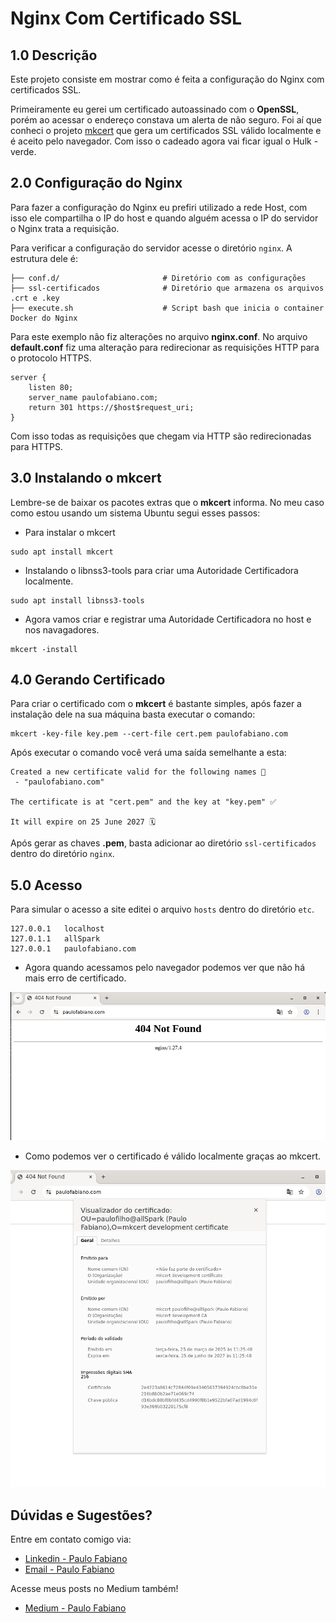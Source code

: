 # Nginx Com Certificado SSL

## 1.0 Descrição

Este projeto consiste em mostrar como é feita a configuração do Nginx com certificados SSL. 

Primeiramente eu gerei um certificado autoassinado com o **OpenSSL**, porém ao acessar o endereço constava um alerta de não seguro. Foi aí que conheci o projeto [mkcert](https://github.com/FiloSottile/mkcert) que gera um certificados SSL válido localmente e é aceito pelo navegador. Com isso o cadeado agora vai ficar igual o Hulk - verde.

## 2.0 Configuração do Nginx

Para fazer a configuração do Nginx eu prefiri utilizado a rede Host, com isso ele compartilha o IP do host e quando alguém acessa o IP do servidor o Nginx trata a requisição.

Para verificar a configuração do servidor acesse o diretório `nginx`. A estrutura dele é:

```
├── conf.d/                       # Diretório com as configurações
├── ssl-certificados              # Diretório que armazena os arquivos .crt e .key
├── execute.sh                    # Script bash que inicia o container Docker do Nginx
```

Para este exemplo não fiz alterações no arquivo **nginx.conf**. No arquivo **default.conf** fiz uma alteração para redirecionar as requisições HTTP para o protocolo HTTPS.

```
server {
    listen 80;
    server_name paulofabiano.com;
    return 301 https://$host$request_uri;
}
```

Com isso todas as requisições que chegam via HTTP são redirecionadas para HTTPS.

## 3.0 Instalando o mkcert

Lembre-se de baixar os pacotes extras que o **mkcert** informa. No meu caso como estou usando um sistema Ubuntu segui esses passos:

- Para instalar o mkcert
```
sudo apt install mkcert
```

- Instalando o libnss3-tools para criar uma Autoridade Certificadora localmente.
```
sudo apt install libnss3-tools
```

- Agora vamos criar e registrar uma Autoridade Certificadora no host e nos navagadores.
```
mkcert -install
```

## 4.0  Gerando Certificado

Para criar o certificado com o **mkcert** é bastante simples, após fazer a instalação dele na sua máquina basta executar o comando:

```
mkcert -key-file key.pem --cert-file cert.pem paulofabiano.com
```

Após executar o comando você verá uma saída semelhante a esta:

```
Created a new certificate valid for the following names 📜
 - "paulofabiano.com"

The certificate is at "cert.pem" and the key at "key.pem" ✅

It will expire on 25 June 2027 🗓
```

Após gerar as chaves **.pem**, basta adicionar ao diretório `ssl-certificados` dentro do diretório `nginx`. 

## 5.0 Acesso

Para simular o acesso a site editei o arquivo `hosts` dentro do diretório `etc`. 

```
127.0.0.1	localhost
127.0.1.1	allSpark
127.0.0.1	paulofabiano.com
```

- Agora quando acessamos pelo navegador podemos ver que não há mais erro de certificado.

![alt text](/images/page.png)

- Como podemos ver o certificado é válido localmente graças ao mkcert.

![alt text](/images/detalhes.png)

## Dúvidas e Sugestões?

Entre em contato comigo via:

- [Linkedin - Paulo Fabiano](https://www.linkedin.com/in/paulo-fabiano/)
- [Email - Paulo Fabiano](pfabianof@gmail.com)

Acesse meus posts no Medium também!

- [Medium - Paulo Fabiano](https://medium.com/@paulofabiano)